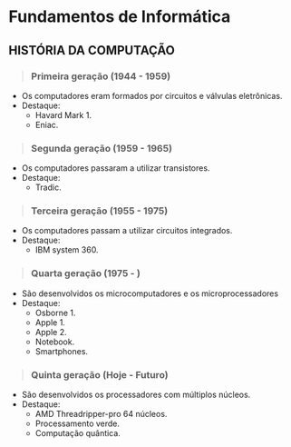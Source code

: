 # Fundamentos de Informática

## HISTÓRIA DA COMPUTAÇÃO

> ### Primeira geração (1944 - 1959)
* Os computadores eram formados por circuitos e válvulas eletrônicas.
* Destaque:
  - Havard Mark 1.
  - Eniac.

> ### Segunda geração (1959 - 1965)
* Os computadores passaram a utilizar transistores.
* Destaque:
  - Tradic.

> ### Terceira geração (1955 - 1975)
* Os computadores passam a utilizar circuitos integrados.
* Destaque:
  - IBM system 360.

> ### Quarta geração (1975 - )
* São desenvolvidos os microcomputadores e os microprocessadores
* Destaque:
  - Osborne 1.
  - Apple 1.
  - Apple 2.
  - Notebook.
  - Smartphones.

> ### Quinta geração (Hoje - Futuro)
* São desenvolvidos os processadores com múltiplos núcleos.
* Destaque:
  - AMD Threadripper-pro 64 núcleos.
  - Processamento verde.
  - Computação quântica.